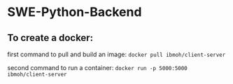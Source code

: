 # SWE-Python-Backend

## To create a docker:
first command to pull and build an image:
```docker pull ibmoh/client-server ```

second command to run a container:
```docker run -p 5000:5000 ibmoh/client-server```

